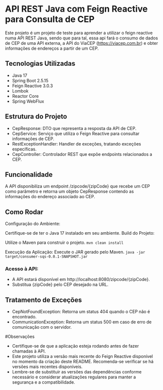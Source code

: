 # API REST Java com Feign Reactive para Consulta de CEP

Este projeto é um projeto de teste para aprender a utilizar o feign reactive numa API REST Java, sendo que para tal, essa api fará o consumo de dados de CEP de uma API externa, a API do ViaCEP (https://viacep.com.br) e obter informações de endereços a partir de um CEP.

## Tecnologias Utilizadas

- Java 17
- Spring Boot 2.5.15
- Feign Reactive 3.0.3
- Lombok
- Reactor Core
- Spring WebFlux

## Estrutura do Projeto

- CepResponse: DTO que representa a resposta da API de CEP.
- CepService: Serviço que utiliza o Feign Reactive para consultar informações de CEP.
- RestExceptionHandler: Handler de exceções, tratando exceções específicas.
- CepController: Controlador REST que expõe endpoints relacionados a CEP.

## Funcionalidade

A API disponibiliza um endpoint /zipcode/{zipCode} que recebe um CEP como parâmetro e retorna um objeto CepResponse contendo as informações do endereço associado ao CEP.

## Como Rodar

Configuração do Ambiente:

Certifique-se de ter o Java 17 instalado em seu ambiente.
Build do Projeto:

Utilize o Maven para construir o projeto.
`mvn clean install`

Execução da Aplicação:
Execute o JAR gerado pelo Maven.
`java -jar target/consumer-sqs-0.0.1-SNAPSHOT.jar`

### Acesso à API:
- A API estará disponível em http://localhost:8080/zipcode/{zipCode}.
- Substitua {zipCode} pelo CEP desejado na URL.

## Tratamento de Exceções
- CepNotFoundException: Retorna um status 404 quando o CEP não é encontrado.
- CommunicationException: Retorna um status 500 em caso de erro de comunicação com o servidor.

#Observações
- Certifique-se de que a aplicação esteja rodando antes de fazer chamadas à API.
- Este projeto utiliza a versão mais recente do Feign Reactive disponível no momento da criação deste README. Recomenda-se verificar se há versões mais recentes disponíveis.
- Lembre-se de substituir as versões das dependências conforme necessário e considerar atualizações regulares para manter a segurança e a compatibilidade.

